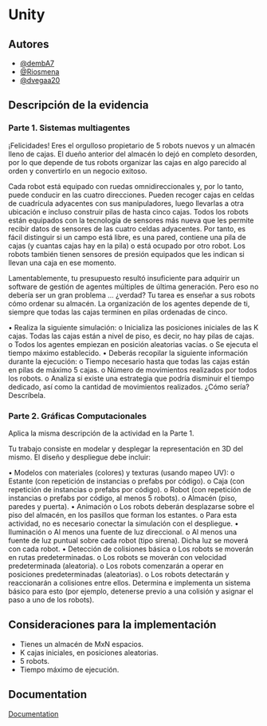 # Unity

## Autores

- [@dembA7](https://github.com/dembA7)
- [@Riosmena](https://github.com/Riosmena)
- [@dvegaa20](https://github.com/dvegaa20)

## Descripción de la evidencia

### Parte 1. Sistemas multiagentes

¡Felicidades! Eres el orgulloso propietario de 5 robots nuevos y un almacén lleno de cajas. El dueño anterior del almacén lo dejó en completo desorden, por lo que depende de tus robots organizar las cajas en algo parecido al orden y convertirlo en un negocio exitoso.

Cada robot está equipado con ruedas omnidireccionales y, por lo tanto, puede conducir en las cuatro direcciones. Pueden recoger cajas en celdas de cuadrícula adyacentes con sus
manipuladores, luego llevarlas a otra ubicación e incluso construir pilas de hasta cinco cajas. Todos los robots están equipados con la tecnología de sensores más nueva que les permite recibir datos de sensores de las cuatro celdas adyacentes. Por tanto, es fácil distinguir si un campo está libre, es una pared, contiene una pila de cajas (y cuantas cajas hay en la pila) o está ocupado por otro robot. Los robots también tienen sensores de presión equipados que les indican si llevan una caja en ese
momento.

Lamentablemente, tu presupuesto resultó insuficiente para adquirir un software de gestión de agentes múltiples de última generación. Pero eso no debería ser un gran problema ... ¿verdad? Tu tarea es enseñar a sus robots cómo ordenar su almacén. La organización de los agentes depende de ti, siempre que todas las cajas terminen en pilas ordenadas de cinco.

• Realiza la siguiente simulación:
o Inicializa las posiciones iniciales de las K cajas. Todas las cajas están a nivel de piso, es decir, no hay pilas de cajas.
o Todos los agentes empiezan en posición aleatorias vacías.
o Se ejecuta el tiempo máximo establecido.
• Deberás recopilar la siguiente información durante la ejecución:
o Tiempo necesario hasta que todas las cajas están en pilas de máximo 5 cajas.
o Número de movimientos realizados por todos los robots.
o Analiza si existe una estrategia que podría disminuir el tiempo dedicado, así como la cantidad de movimientos realizados. ¿Cómo sería? Descríbela.

### Parte 2. Gráficas Computacionales

Aplica la misma descripción de la actividad en la Parte 1.

Tu trabajo consiste en modelar y desplegar la representación en 3D del mismo. El diseño y
despliegue debe incluir:

• Modelos con materiales (colores) y texturas (usando mapeo UV):
o Estante (con repetición de instancias o prefabs por código).
o Caja (con repetición de instancias o prefabs por código).
o Robot (con repetición de instancias o prefabs por código, al menos 5 robots).
o Almacén (piso, paredes y puerta).
• Animación
o Los robots deberán desplazarse sobre el piso del almacén, en los pasillos que
forman los estantes.
o Para esta actividad, no es necesario conectar la simulación con el despliegue.
• Iluminación
o Al menos una fuente de luz direccional.
o Al menos una fuente de luz puntual sobre cada robot (tipo sirena). Dicha luz se
moverá con cada robot.
• Detección de colisiones básica
o Los robots se moverán en rutas predeterminadas.
o Los robots se moverán con velocidad predeterminada (aleatoria).
o Los robots comenzarán a operar en posiciones predeterminadas (aleatorias).
o Los robots detectarán y reaccionarán a colisiones entre ellos. Determina e
implementa un sistema básico para esto (por ejemplo, detenerse previo a una
colisión y asignar el paso a uno de los robots).

## Consideraciones para la implementación

- Tienes un almacén de MxN espacios.
- K cajas iniciales, en posiciones aleatorias.
- 5 robots.
- Tiempo máximo de ejecución.

## Documentation

[Documentation](https://linktodocumentation)


